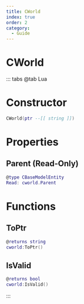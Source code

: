 ```yaml
---
title: CWorld
index: true
order: 2
category:
  - Guide
---
```


# CWorld

::: tabs
@tab Lua
# Constructor
```lua
CWorld(ptr --[[ string ]])
```
# Properties
## Parent (Read-Only)
```lua
@type CBaseModelEntity
Read: cworld.Parent
```
# Functions
## ToPtr
```lua
@returns string
cworld:ToPtr()
```
## IsValid
```lua
@returns bool
cworld:IsValid()
```

:::
